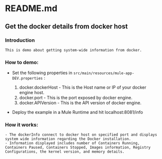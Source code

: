# README.md

## Get the docker details from docker host

### Introduction
    This is demo about getting system-wide information from docker.
  
### How to demo:
- Set the following properties in ``` src/main/resources/mule-app-DEV.properties ``` :
	1. docker.dockerHost - This is the Host name or IP of your docker engine host.
    2. docker.port - This is the port exposed by docker engine.
    3. docker.APIVersion - This is the API version of docker engine.

- Deploy the example in a Mule Runtime and hit localhost:8081/info

### How it works:
	- The dockerInfo connect to docker host on specified port and displays system wide information regarding the Docker installation.
	- Information displayed includes number of Containers Running, Containers Paused, Containers Stopped, Images information, Registry Configurations, the kernel version, and memory details.